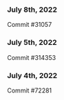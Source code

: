 ### July 8th, 2022

Commit #31057

### July 5th, 2022

Commit #314353


### July 4th, 2022

Commit #72281
